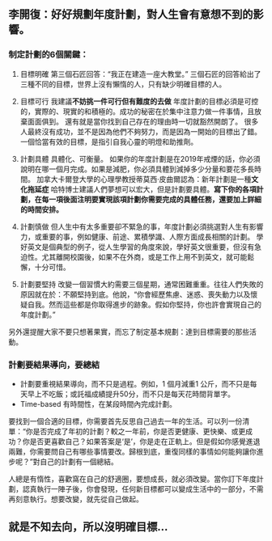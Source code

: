 ## 李開復：好好規劃年度計劃，對人生會有意想不到的影響。

### 制定計劃的6個關鍵：
1. 目標明確
  第三個石匠回答：“我正在建造一座大教堂。”
  三個石匠的回答給出了三種不同的目標，世界上沒有懶惰的人，只有缺少明確目標的人。

2. 目標可行
我建議**不妨挑一件可行但有難度的去做**
年度計劃的目標必須是可控的，實際的、現實的和積極的。成功的秘密在於集中注意力做一件事情，且放棄面面俱到。
還有就是當你找到自己存在的理由時一切就豁然開朗了。
很多人最終沒有成功，並不是因為他們不夠努力，而是因為一開始的目標出了錯。一個恰當有效的目標，是指引自我心靈的明燈和助推劑。

3. 計劃具體
具體化、可衡量。
如果你的年度計劃是在2019年戒煙的話，你必須說明在哪一個月完成。如果是減肥，你必須具體到減掉多少分量和要花多長時間。
加拿大卡爾登大學的心理學教授蒂莫西·皮曲爾認為：新年計劃是一種**文化拖延症**
哈特博士建議人們夢想可以宏大，但是計劃要具體。**寫下你的各項計劃，在每一項後面注明要實現該項計劃你需要完成的具體任務，還要加上詳細的時間安排。**

4. 計劃慎做
但人生中有太多重要卻不緊急的事，年度計劃必須挑選對人生有影響力，或重要的事，例如健康、前途、累積學識、人際方面成長相關的計劃。
學好英文是個典型的例子，從人生學習的角度來說，學好英文很重要，但沒有急迫性。尤其離開校園後，如果不在外商，或是工作上用不到英文，就可能鬆懈，十分可惜。

5. 計劃要堅持
改變一個習慣大約需要三個星期，通常困難重重。往往人們失敗的原因就在於：不願堅持到底。他說，“你會經歷焦慮、迷惑、喪失動力以及懷疑自我。然而這些都是你取得進步的跡象。假如你堅持，你也許會實現自己的年度計劃。”

另外還提醒大家不要只想著果實，而忘了制定基本規劃：達到目標需要的那些活動。

### 計劃要結果導向，要總結
 - 計劃要重視結果導向，而不只是過程。例如，1 個月減重1 公斤，而不只是每天早上不吃飯；或託福成績提升50分，而不只是每天花時間背單字。
 - Time-based 有時間性，在某段時間內完成計劃。

要找到一個合適的目標，你需要首先反思自己過去一年的生活。可以列一份清單：“你是否完成了年初的計劃？較之一年前，你是否更健康、更快樂、或更成功？你是否更喜歡自己？如果答案是‘是’，你是走在正軌上。但是假如你感覺進退兩難，你需要問自己有哪些事情要改。歸根到底，重復同樣的事情如何能夠讓你進步呢？”對自己的計劃有一個總結。

人總是有惰性，喜歡窩在自己的舒適圈，要想成長，就必須改變。當你訂下年度計劃，認真執行一陣子後，你會發現，任何新目標都可以變成生活中的一部分，不需再刻意執行。想要改變，就先從自己做起。

## 就是不知去向，所以沒明確目標...